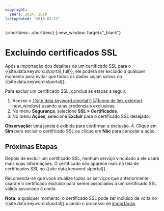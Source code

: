 ```yaml
---
copyright:
  years: 2014, 2018
lastupdated: "2018-02-22"
---
```


{:shortdesc: .shortdesc}
{:new_window: target="_blank"}

# Excluindo certificados SSL

Após a importação dos detalhes de um certificado SSL para o {{site.data.keyword.slportal_full}}, ele
poderá ser excluído a qualquer momento para evitar que todos os dados sejam salvos no {{site.data.keyword.slportal}}.

Para excluir um certificado SSL, conclua as etapas a seguir.

1. Acesse o [{{site.data.keyword.slportal}} ![Ícone de link externo](../../icons/launch-glyph.svg "Ícone de link externo")](https://control.softlayer.com/){: new_window} usando suas credenciais exclusivas.
2. No menu **Segurança**, selecione **SSL > Certificados**.
3. No menu **Ações**, selecione **Excluir** para o certificado SSL desejado.

  **Observação:** uma janela é exibida para confirmar a exclusão.
4. Clique em **Sim** para excluir o certificado SSL ou clique em **Não** para cancelar a ação.

## Próximas Etapas

Depois de excluir um certificado SSL, nenhum serviço vinculado a ele usará mais suas informações. O certificado não aparece mais na tela de certificados SSL no {{site.data.keyword.slportal}}.

Recomenda-se que você atualize todos os serviços que anteriormente usaram o certificado excluído para serem associados a um certificado SSL válido associado à conta.

**Nota:** a qualquer momento, o certificado SSL pode ser incluído de volta no
{{site.data.keyword.slportal}} usando o processo de [importação](import-ssl-certificate.html).
